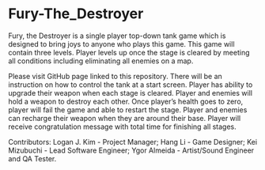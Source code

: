 # Fury-The_Destroyer
Fury, the Destroyer is a single player top-down tank game which is designed to bring joys to anyone who plays this game. This game will contain three levels. Player levels up once the stage is cleared by meeting all conditions including eliminating all enemies on a map.

Please visit GitHub page linked to this repository. There will be an instruction on how to control the tank at a start screen. Player has ability to upgrade their weapon when each stage is cleared. Player and enemies will hold a weapon to destroy each other. Once player’s health goes to zero, player will fail the game and able to restart the stage. Player and enemies can recharge their weapon when they are around their base. Player will receive congratulation message with total time for finishing all stages.

Contributors:
Logan J. Kim - Project Manager;
Hang Li - Game Designer;
Kei Mizubuchi - Lead Software Engineer;
Ygor Almeida - Artist/Sound Engineer and QA Tester.
